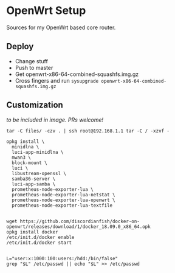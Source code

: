 # OpenWrt Setup
Sources for my OpenWrt based core router.


## Deploy
- Change stuff
- Push to master
- Get openwrt-x86-64-combined-squashfs.img.gz
- Cross fingers and run `sysupgrade openwrt-x86-64-combined-squashfs.img.gz`

## Customization
*to be included in image. PRs welcome!*

```
tar -C files/ -czv . | ssh root@192.168.1.1 tar -C / -xzvf -
```

```
opkg install \
  minidlna \
  luci-app-minidlna \
  mwan3 \
  block-mount \
  luci \
  libustream-openssl \
  samba36-server \
  luci-app-samba \
  prometheus-node-exporter-lua \
  prometheus-node-exporter-lua-netstat \
  prometheus-node-exporter-lua-openwrt \
  prometheus-node-exporter-lua-textfile


wget https://github.com/discordianfish/docker-on-openwrt/releases/download/1/docker_18.09.0_x86_64.opk
opkg install docker
/etc/init.d/docker enable
/etc/init.d/docker start


L="user:x:1000:100:users:/hdd:/bin/false"
grep "$L" /etc/passwd || echo "$L" >> /etc/passwd
```

